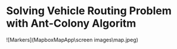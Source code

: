  
# Solving Vehicle Routing Problem with Ant-Colony Algoritm


![Markers](MapboxMapApp\screen images\map.jpeg)
